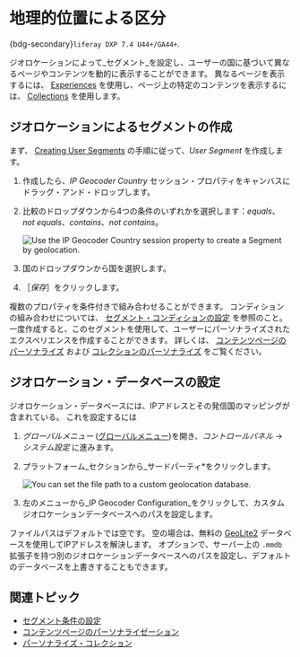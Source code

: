 # 地理的位置による区分

{bdg-secondary}`liferay DXP 7.4 U44+/GA44+`.

ジオロケーションによって_セグメント_を設定し、ユーザーの国に基づいて異なるページやコンテンツを動的に表示することができます。 異なるページを表示するには、 [Experiences](../experience-personalization/content-page-personalization.md#understanding-how-experiences-work) を使用し、ページ上の特定のコンテンツを表示するには、 [Collections](../experience-personalization/personalizing-collections.md) を使用します。

## ジオロケーションによるセグメントの作成

まず、 [Creating User Segments](./creating-and-managing-user-segments.md#creating-user-segments) の手順に従って、_User Segment_ を作成します。

1. 作成したら、_IP Geocoder Country_ セッション・プロパティをキャンバスにドラッグ・アンド・ドロップします。

1. 比較のドロップダウンから4つの条件のいずれかを選択します：_equals_、_not equals_、_contains_、_not contains_。

   ![Use the IP Geocoder Country session property to create a Segment by geolocation.](./segmentation-by-geolocation/images/01.png)

1. 国のドロップダウンから国を選択します。

1. ［_保存_］をクリックします。

複数のプロパティを条件付きで組み合わせることができます。 コンディションの組み合わせについては、 [セグメント・コンディションの設定](./creating-and-managing-user-segments.md#configuring-segment-conditions) を参照のこと。 一度作成すると、このセグメントを使用して、ユーザーにパーソナライズされたエクスペリエンスを作成することができます。 詳しくは、 [コンテンツページのパーソナライズ](../experience-personalization/content-page-personalization.md) および [コレクションのパーソナライズ](../experience-personalization/personalizing-collections.md) をご覧ください。

## ジオロケーション・データベースの設定

ジオロケーション・データベースには、IPアドレスとその発信国のマッピングが含まれている。 これを設定するには

1. *グローバルメニュー* ([グローバルメニュー](../../../images/icon-applications-menu.png))を開き、_コントロールパネル_ &rarr; _システム設定_ に進みます。

1. プラットフォーム_セクションから_サードパーティ*をクリックします。

   ![You can set the file path to a custom geolocation database.](./segmentation-by-geolocation/images/02.png)

1. 左のメニューから_IP Geocoder Configuration_をクリックして、カスタムジオロケーションデータベースへのパスを設定します。

ファイルパスはデフォルトでは空です。 空の場合は、無料の [GeoLite2](https://dev.maxmind.com/geoip/geolite2-free-geolocation-data?lang=en) データベースを使用してIPアドレスを解決します。 オプションで、サーバー上の `.mmdb` 拡張子を持つ別のジオロケーションデータベースへのパスを設定し、デフォルトのデータベースを上書きすることもできます。

## 関連トピック

* [セグメント条件の設定](./creating-and-managing-user-segments.md#configuring-segment-conditions)
* [コンテンツページのパーソナライゼーション](../experience-personalization/content-page-personalization.md)
* [パーソナライズ・コレクション](../experience-personalization/personalizing-collections.md)
